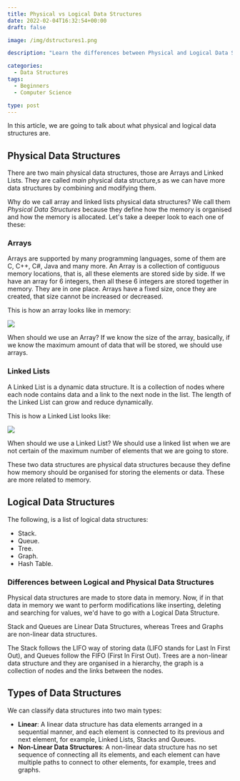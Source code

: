 ```yaml
---
title: Physical vs Logical Data Structures
date: 2022-02-04T16:32:54+00:00
draft: false

image: /img/dstructures1.png

description: "Learn the differences between Physical and Logical Data Structures"

categories:
  - Data Structures
tags:
  - Beginners
  - Computer Science

type: post
---
```


In this article, we are going to talk about what physical and logical data
structures are.

## Physical Data Structures

There are two main physical data structures, those are Arrays and Linked Lists.
They are called _main_ physical data structure,s as we can have more data
structures by combining and modifying them.

Why do we call array and linked lists physical data structures? We call them
_Physical Data Structures_ because they define how the memory is organised and
how the memory is allocated. Let's take a deeper look to each one of these:

### Arrays

Arrays are supported by many programming languages, some of them are C, C++, C#,
Java and many more. An Array is a collection of contiguous memory locations,
that is, all these elements are stored side by side. If we have an array for 6
integers, then all these 6 integers are stored together in memory. They are in
one place. Arrays have a fixed size, once they are created, that size cannot be
increased or decreased.

This is how an array looks like in memory:

![](/img/guides/dstructures/physical_dstructure1_array.png)

When should we use an Array? If we know the size of the array, basically, if we
know the maximum amount of data that will be stored, we should use arrays.

### Linked Lists

A Linked List is a dynamic data structure. It is a collection of nodes where
each node contains data and a link to the next node in the list. The length of
the Linked List can grow and reduce dynamically.

This is how a Linked List looks like:

![](/img/guides/dstructures/physical_dstructure1_llist.png)

When should we use a Linked List? We should use a linked list when we are not
certain of the maximum number of elements that we are going to store.

These two data structures are physical data structures because they define how
memory should be organised for storing the elements or data. These are more
related to memory.

## Logical Data Structures

The following, is a list of logical data structures:

- Stack.
- Queue.
- Tree.
- Graph.
- Hash Table.

### Differences between Logical and Physical Data Structures

Physical data structures are made to store data in memory. Now, if in that data
in memory we want to perform modifications like inserting, deleting and
searching for values, we'd have to go with a Logical Data Structure.

Stack and Queues are Linear Data Structures, whereas Trees and Graphs are
non-linear data structures.

The Stack follows the LIFO way of storing data (LIFO stands for Last In First
Out), and Queues follow the FIFO (First In First Out). Trees are a non-linear
data structure and they are organised in a hierarchy, the graph is a collection
of nodes and the links between the nodes.

## Types of Data Structures

We can classify data structures into two main types:

- **Linear**: A linear data structure has data elements arranged in a sequential
  manner, and each element is connected to its previous and next element, for
  example, Linked Lists, Stacks and Queues.
- **Non-Linear Data Structures**: A non-linear data structure has no set
  sequence of connecting all its elements, and each element can have multiple
  paths to connect to other elements, for example, trees and graphs.
